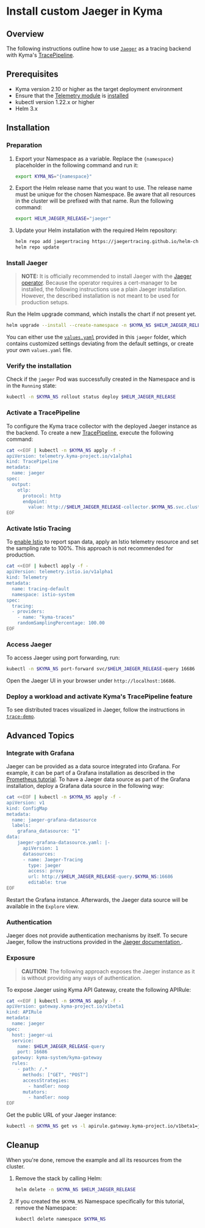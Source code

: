 # Install custom Jaeger in Kyma

## Overview

The following instructions outline how to use [`Jaeger`](https://github.com/jaegertracing/helm-charts/tree/main/charts/jaeger) as a tracing backend with Kyma's [TracePipeline](https://kyma-project.io/#/telemetry-manager/user/03-traces).

## Prerequisites

- Kyma version 2.10 or higher as the target deployment environment
- Ensure that the [Telemetry module](https://kyma-project.io/#/telemetry-manager/user/README) is [installed](https://kyma-project.io/#/02-get-started/08-install-uninstall-upgrade-kyma-module?id=install-kyma-with-a-module)
- kubectl version 1.22.x or higher
- Helm 3.x

## Installation

### Preparation

1. Export your Namespace as a variable. Replace the `{namespace}` placeholder in the following command and run it:

    ```bash
    export KYMA_NS="{namespace}"
    ```

1. Export the Helm release name that you want to use. The release name must be unique for the chosen Namespace. Be aware that all resources in the cluster will be prefixed with that name. Run the following command:
    ```bash
    export HELM_JAEGER_RELEASE="jaeger"
    ```

1. Update your Helm installation with the required Helm repository:

    ```bash
    helm repo add jaegertracing https://jaegertracing.github.io/helm-charts
    helm repo update
    ```

### Install Jaeger

> **NOTE:** It is officially recommended to install Jaeger with the [Jaeger operator](https://github.com/jaegertracing/helm-charts/tree/main/charts/jaeger-operator). Because the operator requires a cert-manager to be installed, the following instructions use a plain Jaeger installation. However, the described installation is not meant to be used for production setups.

Run the Helm upgrade command, which installs the chart if not present yet.
```bash
helm upgrade --install --create-namespace -n $KYMA_NS $HELM_JAEGER_RELEASE jaegertracing/jaeger -f https://raw.githubusercontent.com/kyma-project/examples/main/jaeger/values.yaml
```

You can either use the [`values.yaml`](./values.yaml) provided in this `jaeger` folder, which contains customized settings deviating from the default settings, or create your own `values.yaml` file.

### Verify the installation

Check if the `jaeger` Pod was successfully created in the Namespace and is in the `Running` state:
```bash
kubectl -n $KYMA_NS rollout status deploy $HELM_JAEGER_RELEASE
```

### Activate a TracePipeline

To configure the Kyma trace collector with the deployed Jaeger instance as the backend. To create a new [TracePipeline](https://kyma-project.io/#/telemetry-manager/user/03-traces), 
execute the following command:
   ```bash
   cat <<EOF | kubectl -n $KYMA_NS apply -f -
   apiVersion: telemetry.kyma-project.io/v1alpha1
   kind: TracePipeline
   metadata:
     name: jaeger
   spec:
     output:
       otlp:
         protocol: http
         endpoint:
           value: http://$HELM_JAEGER_RELEASE-collector.$KYMA_NS.svc.cluster.local:4318
   EOF
   ```
  
### Activate Istio Tracing

To [enable Istio](https://kyma-project.io/#/telemetry-manager/user/03-traces?id=step-2-enable-istio-tracing) to report span data, apply an Istio telemetry resource and set the sampling rate to 100%. This approach is not recommended for production.

```bash
cat <<EOF | kubectl apply -f -
apiVersion: telemetry.istio.io/v1alpha1
kind: Telemetry
metadata:
  name: tracing-default
  namespace: istio-system
spec:
  tracing:
  - providers:
    - name: "kyma-traces"
    randomSamplingPercentage: 100.00
EOF
```

### Access Jaeger

To access Jaeger using port forwarding, run:
```bash
kubectl -n $KYMA_NS port-forward svc/$HELM_JAEGER_RELEASE-query 16686
```

Open the Jaeger UI in your browser under `http://localhost:16686`.

### Deploy a workload and activate Kyma's TracePipeline feature

To see distributed traces visualized in Jaeger, follow the instructions in [`trace-demo`](./../trace-demo/).

## Advanced Topics

### Integrate with Grafana

Jaeger can be provided as a data source integrated into Grafana. For example, it can be part of a Grafana installation as described in the [Prometheus tutorial](./../prometheus/README.md). To have a Jaeger data source as part of the Grafana installation, deploy a Grafana data source in the following way:

```bash
cat <<EOF | kubectl -n $KYMA_NS apply -f -
apiVersion: v1
kind: ConfigMap
metadata:
  name: jaeger-grafana-datasource
  labels:
    grafana_datasource: "1"
data:
    jaeger-grafana-datasource.yaml: |-
      apiVersion: 1
      datasources:
      - name: Jaeger-Tracing
        type: jaeger
        access: proxy
        url: http://$HELM_JAEGER_RELEASE-query.$KYMA_NS:16686
        editable: true
EOF
```
Restart the Grafana instance. Afterwards, the Jaeger data source will be available in the `Explore` view.

### Authentication

Jaeger does not provide authentication mechanisms by itself. To secure Jaeger, follow the instructions provided in the [Jaeger documentation
](https://www.jaegertracing.io/docs/latest/security/#browser-to-ui).

### Exposure
>**CAUTION**: The following approach exposes the Jaeger instance as it is without providing any ways of authentication.

To expose Jaeger using Kyma API Gateway, create the following APIRule:
```bash
cat <<EOF | kubectl -n $KYMA_NS apply -f -
apiVersion: gateway.kyma-project.io/v1beta1
kind: APIRule
metadata:
  name: jaeger
spec:
  host: jaeger-ui
  service:
    name: $HELM_JAEGER_RELEASE-query
    port: 16686
  gateway: kyma-system/kyma-gateway
  rules:
    - path: /.*
      methods: ["GET", "POST"]
      accessStrategies:
        - handler: noop
      mutators:
        - handler: noop
EOF
```

Get the public URL of your Jaeger instance:
```bash
kubectl -n $KYMA_NS get vs -l apirule.gateway.kyma-project.io/v1beta1=jaeger.$KYMA_NS -ojsonpath='{.items[*].spec.hosts[*]}'
```

## Cleanup

When you're done, remove the example and all its resources from the cluster.

1. Remove the stack by calling Helm:

    ```bash
    helm delete -n $KYMA_NS $HELM_JAEGER_RELEASE
    ```

2. If you created the `$KYMA_NS` Namespace specifically for this tutorial, remove the Namespace:
    ```bash
    kubectl delete namespace $KYMA_NS
    ``` 
